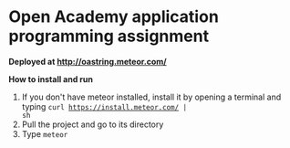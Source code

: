 Open Academy application programming assignment
==============
<strong>Deployed at http://oastring.meteor.com/ </strong>

<strong>How to install and run</strong>

1. If you don't have meteor installed, install it by opening a terminal and typing <code>curl https://install.meteor.com/ | sh</code>
2. Pull the project and go to its directory
3. Type <code>meteor</code>
